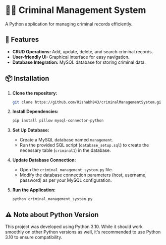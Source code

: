 # 🕵️‍♂️ Criminal Management System

A Python application for managing criminal records efficiently.

## 🚀 Features

- **CRUD Operations:** Add, update, delete, and search criminal records.
- **User-friendly UI:** Graphical interface for easy navigation.
- **Database Integration:** MySQL database for storing criminal data.

## 📦 Installation

1. **Clone the repository:**

    ```bash
    git clone https://github.com/Rishabh843/criminalManagementSystem.git
    ```

2. **Install Dependencies:**

    ```bash
    pip install pillow mysql-connector-python
    ```

3. **Set Up Database:**

    - Create a MySQL database named `management`.
    - Run the provided SQL script (`database_setup.sql`) to create the necessary table (`criminal1`) in the database.

4. **Update Database Connection:**

    - Open the `criminal_management_system.py` file.
    - Modify the database connection parameters (host, username, password) as per your MySQL configuration.

5. **Run the Application:**

    ```bash
    python criminal_management_system.py
    ```

## ⚠️ Note about Python Version

This project was developed using Python 3.10. While it should work smoothly on other Python versions as well, it's recommended to use Python 3.10 to ensure compatibility.
